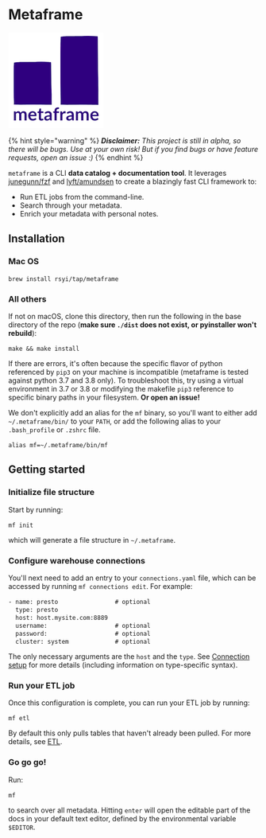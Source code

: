 # Metaframe

![](docs/.gitbook/assets/image%20%282%29.png)

{% hint style="warning" %}
_**Disclaimer:** This project is still in alpha, so there will be bugs. Use at your own risk! But if you find bugs or have feature requests, open an issue :\)_ 
{% endhint %}

`metaframe` is a CLI **data catalog + documentation tool**. It leverages [junegunn/fzf](https://github.com/junegunn/fzf) and [lyft/amundsen](https://github.com/lyft/amundsen) to create a blazingly fast CLI framework to:

* Run ETL jobs from the command-line.
* Search through your metadata.
* Enrich your metadata with personal notes.

## Installation

### Mac OS

```text
brew install rsyi/tap/metaframe
```

### All others

If not on macOS, clone this directory, then run the following in the base directory of the repo \(**make sure `./dist` does not exist, or pyinstaller won't rebuild**\):

```text
make && make install
```

If there are errors, it's often because the specific flavor of python referenced by `pip3` on your machine is incompatible \(metaframe is tested against python 3.7 and 3.8 only\). To troubleshoot this, try using a virtual environment in 3.7 or 3.8 or modifying the makefile `pip3` reference to specific binary paths in your filesystem. **Or open an issue!**

We don't explicitly add an alias for the `mf` binary, so you'll want to either add `~/.metaframe/bin/` to your `PATH`, or add the following alias to your `.bash_profile` or `.zshrc` file.

```text
alias mf=~/.metaframe/bin/mf
```

## Getting started

### Initialize file structure

Start by running:

```text
mf init
```

which will generate a file structure in `~/.metaframe`.

### Configure warehouse connections

You'll next need to add an entry to your `connections.yaml` file, which can be accessed by running `mf connections edit`. For example:

```text
- name: presto                # optional
  type: presto
  host: host.mysite.com:8889
  username:                   # optional
  password:                   # optional
  cluster: system             # optional 
```

The only necessary arguments are the `host` and the `type`. See [Connection setup](docs/connection-setup/) for more details \(including information on type-specific syntax\).

### Run your ETL job

Once this configuration is complete, you can run your ETL job by running:

```text
mf etl
```

By default this only pulls tables that haven't already been pulled. For more details, see [ETL](docs/running-an-etl-job.md).

### Go go go!

Run:

```text
mf
```

to search over all metadata. Hitting `enter` will open the editable part of the docs in your default text editor, defined by the environmental variable `$EDITOR`.

